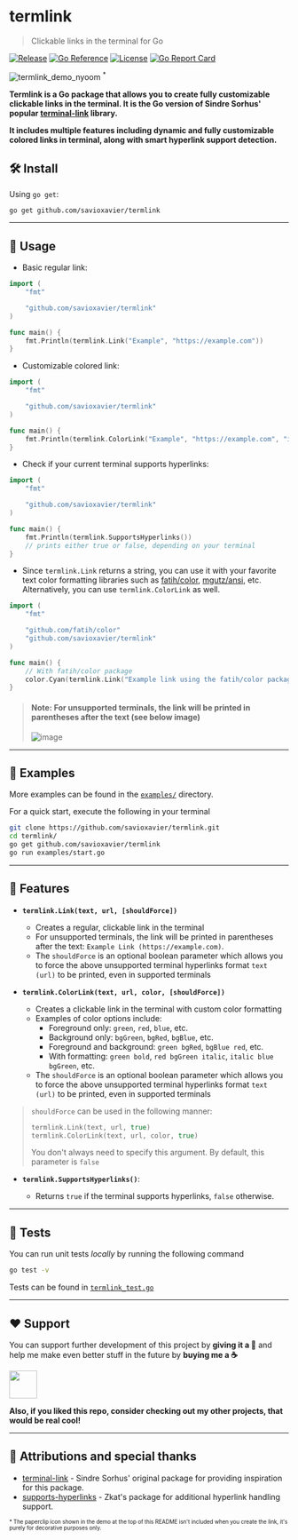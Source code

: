 <!-- markdownlint-disable MD010 MD033 MD001 -->

# termlink

> Clickable links in the terminal for Go

[![Release](https://img.shields.io/github/release/savioxavier/termlink.svg)](https://github.com/savioxavier/termlink/releases/latest)
[![Go Reference](https://pkg.go.dev/badge/github.com/savioxavier/termlink.svg)](https://pkg.go.dev/github.com/savioxavier/termlink)
[![License](https://img.shields.io/github/license/savioxavier/termlink)](/LICENSE)
[![Go Report Card](https://goreportcard.com/badge/github.com/savioxavier/termlink)](https://goreportcard.com/report/github.com/savioxavier/termlink)

![termlink_demo_nyoom](https://user-images.githubusercontent.com/38729705/163217599-6fecf944-c10e-4546-9669-1c7d047da55e.gif) <sup>*</sup>

**Termlink is a Go package that allows you to create fully customizable clickable links in the terminal. It is the Go version of Sindre Sorhus' popular [terminal-link](https://github.com/sindresorhus/terminal-link/) library.**

**It includes multiple features including dynamic and fully customizable colored links in terminal, along with smart hyperlink support detection.**

## 🛠️ Install

Using `go get`:

```text
go get github.com/savioxavier/termlink
```

---

## 🔗 Usage

- Basic regular link:

```go
import (
	"fmt"

	"github.com/savioxavier/termlink"
)

func main() {
	fmt.Println(termlink.Link("Example", "https://example.com"))
}
```

- Customizable colored link:

```go
import (
	"fmt"

	"github.com/savioxavier/termlink"
)

func main() {
	fmt.Println(termlink.ColorLink("Example", "https://example.com", "italic green"))
}
```

- Check if your current terminal supports hyperlinks:

```go
import (
	"fmt"

	"github.com/savioxavier/termlink"
)

func main() {
	fmt.Println(termlink.SupportsHyperlinks())
	// prints either true or false, depending on your terminal
}
```

- Since `termlink.Link` returns a string, you can use it with your favorite text color formatting libraries such as [fatih/color](https://github.com/fatih/color), [mgutz/ansi](https://github.com/mgutz/ansi), etc. Alternatively, you can use `termlink.ColorLink` as well.

```go
import (
	"fmt"

	"github.com/fatih/color"
	"github.com/savioxavier/termlink"
)

func main() {
	// With fatih/color package
	color.Cyan(termlink.Link("Example link using the fatih/color package", "https://example.com"))
}
```

> #### Note: For unsupported terminals, the link will be printed in parentheses after the text (see below image)
>
> ![image](https://user-images.githubusercontent.com/38729705/163216009-abb81d39-aff0-4fb5-8c5f-da36e241b395.png)

---

## 🍵 Examples

More examples can be found in the [`examples/`](examples/) directory.

For a quick start, execute the following in your terminal

```bash
git clone https://github.com/savioxavier/termlink.git
cd termlink/
go get github.com/savioxavier/termlink
go run examples/start.go
```

---

## 🔮 Features

- **`termlink.Link(text, url, [shouldForce])`**

  - Creates a regular, clickable link in the terminal
  - For unsupported terminals, the link will be printed in parentheses after the text: `Example Link (https://example.com)`.
  - The `shouldForce` is an optional boolean parameter which allows you to force the above unsupported terminal hyperlinks format `text (url)` to be printed, even in supported terminals

- **`termlink.ColorLink(text, url, color, [shouldForce])`**

  - Creates a clickable link in the terminal with custom color formatting
  - Examples of color options include:
    - Foreground only: `green`, `red`, `blue`, etc.
    - Background only: `bgGreen`, `bgRed`, `bgBlue`, etc.
    - Foreground and background: `green bgRed`, `bgBlue red`, etc.
    - With formatting: `green bold`, `red bgGreen italic`, `italic blue bgGreen`, etc.
  - The `shouldForce` is an optional boolean parameter which allows you to force the above unsupported terminal hyperlinks format `text (url)` to be printed, even in supported terminals

> `shouldForce` can be used in the following manner:
>
> ```go
> termlink.Link(text, url, true)
> termlink.ColorLink(text, url, color, true)
> ```
>
> You don't always need to specify this argument. By default, this parameter is `false`

- **`termlink.SupportsHyperlinks()`**:

  - Returns `true` if the terminal supports hyperlinks, `false` otherwise.

---

## 🧪 Tests

You can run unit tests _locally_ by running the following command

```bash
go test -v
```

Tests can be found in [`termlink_test.go`](./termlink_test.go)

---

## ❤️ Support

You can support further development of this project by **giving it a 🌟** and help me make even better stuff in the future by **buying me a ☕**

<a href="https://www.buymeacoffee.com/savioxavier">
<img src="https://cdn.buymeacoffee.com/buttons/v2/default-blue.png" height="50px">
</a>

<br>

**Also, if you liked this repo, consider checking out my other projects, that would be real cool!**

---

## 💫 Attributions and special thanks

- [terminal-link](https://github.com/sindresorhus/terminal-link) - Sindre Sorhus' original package for providing inspiration for this package.
- [supports-hyperlinks](https://github.com/zkat/supports-hyperlinks) - Zkat's package for additional hyperlink handling support.

<sub><sup>* The paperclip icon shown in the demo at the top of this README isn't included when you create the link, it's purely for decorative purposes only.</sup></sub>
